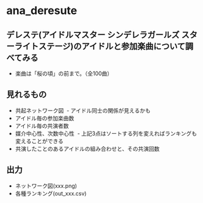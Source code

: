 # ana_deresute
## デレステ(アイドルマスター シンデレラガールズ スターライトステージ)のアイドルと参加楽曲について調べてみる
- 楽曲は「桜の頃」の前まで。（全100曲）

## 見れるもの
- 共起ネットワーク図
  - アイドル同士の関係が見えるかも
- アイドル毎の参加楽曲数
- アイドル毎の共演者数
- 媒介中心性、次数中心性
  - 上記3点はソートする列を変えればランキングも変えることができる
- 共演したことのあるアイドルの組み合わせと、その共演回数

## 出力
- ネットワーク図(xxx.png)
- 各種ランキング(out_xxx.csv)
